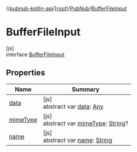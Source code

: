 //[pubnub-kotlin-api](../../../../index.md)/[[root]](../../index.md)/[PubNub](../index.md)/[BufferFileInput](index.md)

# BufferFileInput

[js]\
interface [BufferFileInput](index.md)

## Properties

| Name | Summary |
|---|---|
| [data](data.md) | [js]<br>abstract var [data](data.md): [Any](https://kotlinlang.org/api/latest/jvm/stdlib/kotlin-stdlib/kotlin/-any/index.html) |
| [mimeType](mime-type.md) | [js]<br>abstract var [mimeType](mime-type.md): [String](https://kotlinlang.org/api/latest/jvm/stdlib/kotlin-stdlib/kotlin/-string/index.html)? |
| [name](name.md) | [js]<br>abstract var [name](name.md): [String](https://kotlinlang.org/api/latest/jvm/stdlib/kotlin-stdlib/kotlin/-string/index.html) |
